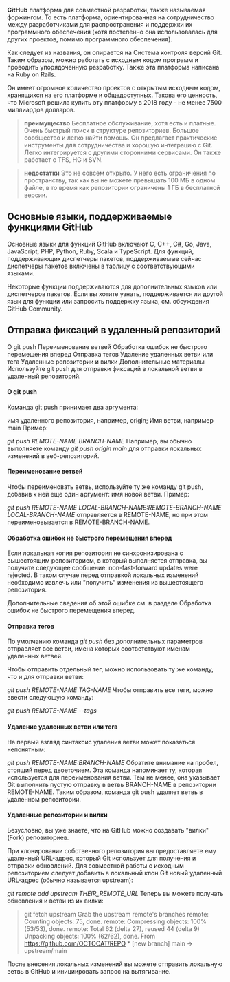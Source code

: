 **GitHub** платформа для совместной разработки, также называемая форжингом. То есть платформа, ориентированная на сотрудничество между разработчиками для распространения и поддержки их программного обеспечения (хотя постепенно она использовалась для других проектов, помимо программного обеспечения).

Как следует из названия, он опирается на Система контроля версий Git. Таким образом, можно работать с исходным кодом программ и проводить упорядоченную разработку. Также эта платформа написана на Ruby on Rails.

Он имеет огромное количество проектов с открытым исходным кодом, хранящихся на его платформе и общедоступных. Такова его ценность, что Microsoft решила купить эту платформу в 2018 году - не менее 7500 миллиардов долларов.

> **преимущество**
Бесплатное обслуживание, хотя есть и платные.
Очень быстрый поиск в структуре репозиториев.
Большое сообщество и легко найти помощь.
Он предлагает практические инструменты для сотрудничества и хорошую интеграцию с Git.
Легко интегрируется с другими сторонними сервисами.
Он также работает с TFS, HG и SVN.

> **недостатки**
Это не совсем открыто.
У него есть ограничения по пространству, так как вы не можете превышать 100 МБ в одном файле, в то время как репозитории ограничены 1 ГБ в бесплатной версии.

## Основные языки, поддерживаемые функциями GitHub
Основные языки для функций GitHub включают C, C++, C#, Go, Java, JavaScript, PHP, Python, Ruby, Scala и TypeScript. Для функций, поддерживающих диспетчеры пакетов, поддерживаемые сейчас диспетчеры пакетов включены в таблицу с соответствующими языками.

Некоторые функции поддерживаются для дополнительных языков или диспетчеров пакетов. Если вы хотите узнать, поддерживается ли другой язык для функции или запросить поддержку языка, см. обсуждения GitHub Community.

## Отправка фиксаций в удаленный репозиторий
О git push
Переименование ветвей
Обработка ошибок не быстрого перемещения вперед
Отправка тегов
Удаление удаленных ветви или тега
Удаленные репозитории и вилки
Дополнительные материалы
Используйте git push для отправки фиксаций в локальной ветви в удаленный репозиторий.

#### О git push
Команда git push принимает два аргумента:

имя удаленного репозитория, например, origin;
Имя ветви, например main
Пример:

*git push REMOTE-NAME BRANCH-NAME*
Например, вы обычно выполняете команду *git push origin main* для отправки локальных изменений в веб-репозиторий.

#### Переименование ветвей
Чтобы переименовать ветвь, используйте ту же команду git push, добавив к ней еще один аргумент: имя новой ветви. Пример:

*git push REMOTE-NAME LOCAL-BRANCH-NAME:REMOTE-BRANCH-NAME
LOCAL-BRANCH-NAME* отправляется в REMOTE-NAME, но при этом переименовывается в REMOTE-BRANCH-NAME.

#### Обработка ошибок не быстрого перемещения вперед
Если локальная копия репозитория не синхронизирована с вышестоящим репозиторием, в который выполняется отправка, вы получите следующее сообщение: non-fast-forward updates were rejected. В таком случае перед отправкой локальных изменений необходимо извлечь или "получить" изменения из вышестоящего репозитория.

Дополнительные сведения об этой ошибке см. в разделе Обработка ошибок не быстрого перемещения вперед.

#### Отправка тегов
По умолчанию команда *git push* без дополнительных параметров отправляет все ветви, имена которых соответствуют именам удаленных ветвей.

Чтобы отправить отдельный тег, можно использовать ту же команду, что и для отправки ветви:

*git push REMOTE-NAME TAG-NAME*
Чтобы отправить все теги, можно ввести следующую команду:

*git push REMOTE-NAME --tags*

#### Удаление удаленных ветви или тега
На первый взгляд синтаксис удаления ветви может показаться непонятным:

*git push REMOTE-NAME:BRANCH-NAME*
Обратите внимание на пробел, стоящий перед двоеточием. Эта команда напоминает ту, которая используется для переименования ветви. Тем не менее, она указывает Git выполнить пустую отправку в ветвь BRANCH-NAME в репозитории REMOTE-NAME. Таким образом, команда git push удаляет ветвь в удаленном репозитории.

#### Удаленные репозитории и вилки
Безусловно, вы уже знаете, что на GitHub можно создавать "вилки" (Fork) репозиториев.

При клонировании собственного репозитория вы предоставляете ему удаленный URL-адрес, который Git использует для получения и отправки обновлений. Для совместной работы с исходным репозиторием следует добавить в локальный клон Git новый удаленный URL-адрес (обычно называется upstream):

*git remote add upstream THEIR_REMOTE_URL*
Теперь вы можете получать обновления и ветви из их вилки:

>git fetch upstream
Grab the upstream remote's branches
remote: Counting objects: 75, done.
remote: Compressing objects: 100% (53/53), done.
remote: Total 62 (delta 27), reused 44 (delta 9)
Unpacking objects: 100% (62/62), done.
From https://github.com/OCTOCAT/REPO
 \* [new branch]      main     -> upstream/main

После внесения локальных изменений вы можете отправить локальную ветвь в GitHub и инициировать запрос на вытягивание.
